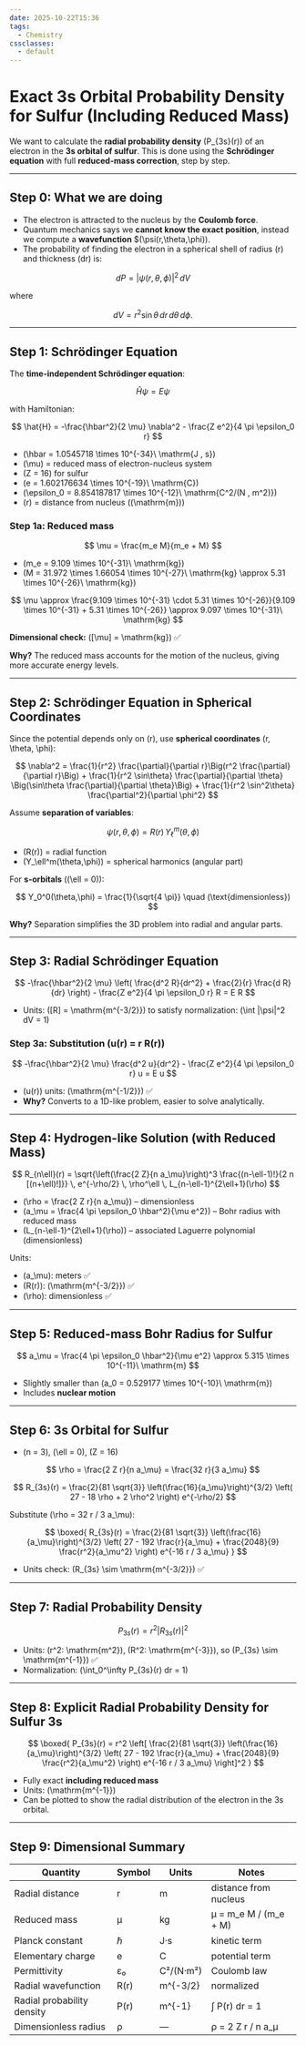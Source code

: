 ```yaml
---
date: 2025-10-22T15:36
tags:
  - Chemistry
cssclasses:
  - default
---
```

# Exact 3s Orbital Probability Density for Sulfur (Including Reduced Mass)

We want to calculate the **radial probability density** \(P_{3s}(r)\) of an electron in the **3s orbital of sulfur**. This is done using the **Schrödinger equation** with full **reduced-mass correction**, step by step.

---

## Step 0: What we are doing

- The electron is attracted to the nucleus by the **Coulomb force**.
- Quantum mechanics says we **cannot know the exact position**, instead we compute a **wavefunction** $\(\psi(r,\theta,\phi)\).
- The probability of finding the electron in a spherical shell of radius \(r\) and thickness \(dr\) is:

$$
dP = |\psi(r,\theta,\phi)|^2 \, dV
$$

where

$$
dV = r^2 \sin\theta \, dr \, d\theta \, d\phi.
$$

---

## Step 1: Schrödinger Equation

The **time-independent Schrödinger equation**:

$$
\hat{H} \psi = E \psi
$$

with Hamiltonian:

$$
\hat{H} = -\frac{\hbar^2}{2 \mu} \nabla^2 - \frac{Z e^2}{4 \pi \epsilon_0 r}
$$

- \(\hbar = 1.0545718 \times 10^{-34}\ \mathrm{J \, s}\)  
- \(\mu\) = reduced mass of electron-nucleus system  
- \(Z = 16\) for sulfur  
- \(e = 1.602176634 \times 10^{-19}\ \mathrm{C}\)  
- \(\epsilon_0 = 8.854187817 \times 10^{-12}\ \mathrm{C^2/(N \, m^2)}\)  
- \(r\) = distance from nucleus (\(\mathrm{m}\))  

### Step 1a: Reduced mass

$$
\mu = \frac{m_e M}{m_e + M}
$$

- \(m_e = 9.109 \times 10^{-31}\ \mathrm{kg}\)  
- \(M = 31.972 \times 1.66054 \times 10^{-27}\ \mathrm{kg} \approx 5.31 \times 10^{-26}\ \mathrm{kg}\)  

$$
\mu \approx \frac{9.109 \times 10^{-31} \cdot 5.31 \times 10^{-26}}{9.109 \times 10^{-31} + 5.31 \times 10^{-26}} \approx 9.097 \times 10^{-31}\ \mathrm{kg}
$$

**Dimensional check:** \([\mu] = \mathrm{kg}\) ✅

**Why?** The reduced mass accounts for the motion of the nucleus, giving more accurate energy levels.

---

## Step 2: Schrödinger Equation in Spherical Coordinates

Since the potential depends only on \(r\), use **spherical coordinates** \(r, \theta, \phi\):

$$
\nabla^2 = \frac{1}{r^2} \frac{\partial}{\partial r}\Big(r^2 \frac{\partial}{\partial r}\Big) + \frac{1}{r^2 \sin\theta} \frac{\partial}{\partial \theta} \Big(\sin\theta \frac{\partial}{\partial \theta}\Big) + \frac{1}{r^2 \sin^2\theta} \frac{\partial^2}{\partial \phi^2}
$$

Assume **separation of variables**:

$$
\psi(r,\theta,\phi) = R(r) \, Y_\ell^m(\theta,\phi)
$$

- \(R(r)\) = radial function  
- \(Y_\ell^m(\theta,\phi)\) = spherical harmonics (angular part)  

For **s-orbitals** (\(\ell = 0\)):

$$
Y_0^0(\theta,\phi) = \frac{1}{\sqrt{4 \pi}} \quad (\text{dimensionless})
$$

**Why?** Separation simplifies the 3D problem into radial and angular parts.

---

## Step 3: Radial Schrödinger Equation

$$
-\frac{\hbar^2}{2 \mu} \left( \frac{d^2 R}{dr^2} + \frac{2}{r} \frac{d R}{dr} \right) - \frac{Z e^2}{4 \pi \epsilon_0 r} R = E R
$$

- Units: \([R] = \mathrm{m^{-3/2}}\) to satisfy normalization: \(\int |\psi|^2 dV = 1\)

### Step 3a: Substitution \(u(r) = r R(r)\)

$$
-\frac{\hbar^2}{2 \mu} \frac{d^2 u}{dr^2} - \frac{Z e^2}{4 \pi \epsilon_0 r} u = E u
$$

- \(u(r)\) units: \(\mathrm{m^{-1/2}}\) ✅  
- **Why?** Converts to a 1D-like problem, easier to solve analytically.

---

## Step 4: Hydrogen-like Solution (with Reduced Mass)

$$
R_{n\ell}(r) = \sqrt{\left(\frac{2 Z}{n a_\mu}\right)^3 \frac{(n-\ell-1)!}{2 n [(n+\ell)!]}} \, e^{-\rho/2} \, \rho^\ell \, L_{n-\ell-1}^{2\ell+1}(\rho)
$$

- \(\rho = \frac{2 Z r}{n a_\mu}\) – dimensionless  
- \(a_\mu = \frac{4 \pi \epsilon_0 \hbar^2}{\mu e^2}\) – Bohr radius with reduced mass  
- \(L_{n-\ell-1}^{2\ell+1}(\rho)\) – associated Laguerre polynomial (dimensionless)  

Units:

- \(a_\mu\): meters ✅  
- \(R(r)\): \(\mathrm{m^{-3/2}}\) ✅  
- \(\rho\): dimensionless ✅  

---

## Step 5: Reduced-mass Bohr Radius for Sulfur

$$
a_\mu = \frac{4 \pi \epsilon_0 \hbar^2}{\mu e^2} \approx 5.315 \times 10^{-11}\ \mathrm{m}
$$

- Slightly smaller than \(a_0 = 0.529177 \times 10^{-10}\ \mathrm{m}\)  
- Includes **nuclear motion**  

---

## Step 6: 3s Orbital for Sulfur

- \(n = 3\), \(\ell = 0\), \(Z = 16\)  

$$
\rho = \frac{2 Z r}{n a_\mu} = \frac{32 r}{3 a_\mu}
$$

$$
R_{3s}(r) = \frac{2}{81 \sqrt{3}} \left(\frac{16}{a_\mu}\right)^{3/2} \left( 27 - 18 \rho + 2 \rho^2 \right) e^{-\rho/2}
$$

Substitute \(\rho = 32 r / 3 a_\mu\):

$$
\boxed{
R_{3s}(r) = \frac{2}{81 \sqrt{3}} \left(\frac{16}{a_\mu}\right)^{3/2} \left( 27 - 192 \frac{r}{a_\mu} + \frac{2048}{9} \frac{r^2}{a_\mu^2} \right) e^{-16 r / 3 a_\mu}
}
$$

- Units check: \(R_{3s} \sim \mathrm{m^{-3/2}}\) ✅  

---

## Step 7: Radial Probability Density

$$
P_{3s}(r) = r^2 |R_{3s}(r)|^2
$$

- Units: \(r^2: \mathrm{m^2}\), \(R^2: \mathrm{m^{-3}}\), so \(P_{3s} \sim \mathrm{m^{-1}}\) ✅  
- Normalization: \(\int_0^\infty P_{3s}(r) dr = 1\)

---

## Step 8: Explicit Radial Probability Density for Sulfur 3s

$$
\boxed{
P_{3s}(r) = r^2 \left[ \frac{2}{81 \sqrt{3}} \left(\frac{16}{a_\mu}\right)^{3/2} \left( 27 - 192 \frac{r}{a_\mu} + \frac{2048}{9} \frac{r^2}{a_\mu^2} \right) e^{-16 r / 3 a_\mu} \right]^2
}
$$

- Fully exact **including reduced mass**  
- Units: \(\mathrm{m^{-1}}\)  
- Can be plotted to show the radial distribution of the electron in the 3s orbital.

---

## Step 9: Dimensional Summary

| Quantity | Symbol | Units | Notes |
|----------|--------|-------|-------|
| Radial distance | r | m | distance from nucleus |
| Reduced mass | μ | kg | μ = m_e M / (m_e + M) |
| Planck constant | ℏ | J·s | kinetic term |
| Elementary charge | e | C | potential term |
| Permittivity | ε₀ | C²/(N·m²) | Coulomb law |
| Radial wavefunction | R(r) | m^{-3/2} | normalized |
| Radial probability density | P(r) | m^{-1} | ∫ P(r) dr = 1 |
| Dimensionless radius | ρ | — | ρ = 2 Z r / n a_μ |
